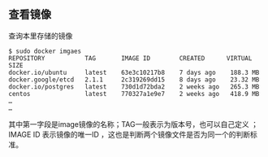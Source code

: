 

## 查看镜像 


查询本里存储的镜像 

	
	$ sudo docker imgaes
    REPOSITORY           TAG       IMAGE ID        CREATED      VIRTUAL SIZE
    docker.io/ubuntu     latest    63e3c10217b8    7 days ago    188.3 MB
    docker.google/etcd   2.1.1     2c319269dd15    8 days ago    23.32 MB
    docker.io/postgres   latest    730d1d72bda2    2 weeks ago   265.3 MB
    centos               latest    770327a1e9e7    2 weeks ago   418.9 MB
    …
    …


其中第一字段是image镜像的名称；TAG一般表示为版本号，也可以自己定义 ；IMAGE ID 表示镜像的唯一ID  ，这也是判断两个镜像文件是否为同一个的判断标准。

